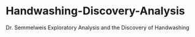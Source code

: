 # Handwashing-Discovery-Analysis
Dr. Semmelweis Exploratory Analysis and the Discovery of Handwashing
